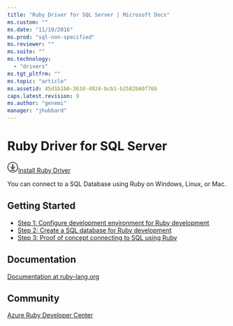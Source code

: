 ```yaml
---
title: "Ruby Driver for SQL Server | Microsoft Docs"
ms.custom: ""
ms.date: "11/10/2016"
ms.prod: "sql-non-specified"
ms.reviewer: ""
ms.suite: ""
ms.technology: 
  - "drivers"
ms.tgt_pltfrm: ""
ms.topic: "article"
ms.assetid: 45d1b1b6-363d-4924-bcb1-b2582b60f76b
caps.latest.revision: 9
ms.author: "genemi"
manager: "jhubbard"
---
```

# Ruby Driver for SQL Server
![Download](../../ssdt/media/download.png)[Install Ruby Driver](http://msdn.microsoft.com/library/mt711041.aspx)

You can  connect to a SQL Database using Ruby on Windows, Linux, or Mac.   
  
## Getting Started  
* [Step 1: Configure development environment for Ruby development](../../connect/ruby/step-1--configure-development-environment-for-ruby-development.md)  
* [Step 2: Create a SQL database for Ruby development](../../connect/ruby/step-2--create-a-sql-database-for-ruby-development.md)  
* [Step 3: Proof of concept connecting to SQL using Ruby](../../connect/ruby/step-3--proof-of-concept-connecting-to-sql-using-ruby.md)  
  
## Documentation  
[Documentation at ruby-lang.org](https://www.ruby-lang.org/en/documentation/)  
  
## Community  
[Azure Ruby Developer Center](https://azure.microsoft.com/en-us/develop/ruby/)  
  
    
